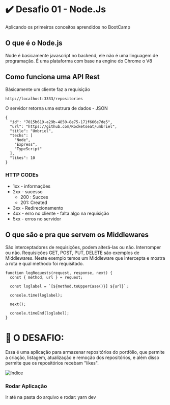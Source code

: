 

#  :heavy_check_mark: Desafio 01 - Node.Js 

Aplicando os primeiros conceitos aprendidos no BootCamp

## O que é o Node.js

Node é basicamente javascript no backend, ele não é uma linguagem de programação. É uma plataforma com base na engine do Chrome o V8

## Como funciona uma API Rest

Básicamente um cliente faz a requisição

```
http://localhost:3333/repositories
```

O servidor retorna uma estrura de dados - JSON
```
{
  "id": "7015b619-a29b-4850-8e75-171f666e7de5",
  "url": "https://github.com/Rocketseat/umbriel",
  "title": "Umbriel",
  "techs": [
    "Node",
    "Express",
    "TypeScript"
  ],
  "likes": 10
}
```


### HTTP CODEs

- 1xx - informações
- 2xx - sucesso
    - 200 : Succes
    - 201: Created
- 3xx - Redirecionamento
- 4xx - erro no cliente - falta algo na requisição
- 5xx - erros no servidor

## O que são e pra que servem os Middlewares

São interceptadores de requisições, podem alterá-las ou não. Interromper ou não. Requisições GET, POST, PUT, DELETE são exemplos de Middlewares. Neste exemplo temos um Middleware que intercepta e mostra a rota e qual methodo foi requisitado. 


```
function logRequests(request, response, next) {
  const { method, url } = request;

  const loglabel = `[${method.toUpperCase()}] ${url}`;

  console.time(loglabel);

  next();

  console.timeEnd(loglabel);
}
```

#  :pushpin: O DESAFIO: 
Essa é uma aplicação para armazenar repositórios do portfólio, que permite a criação, listagem, atualização e remoção dos repositórios, e além disso permite que os repositórios recebam "likes".

![índice](https://user-images.githubusercontent.com/21694466/78795195-18b2af80-798b-11ea-95ce-9830780a79c7.png)

### Rodar Aplicação 
Ir até na pasta do arquivo e rodar: yarn dev
